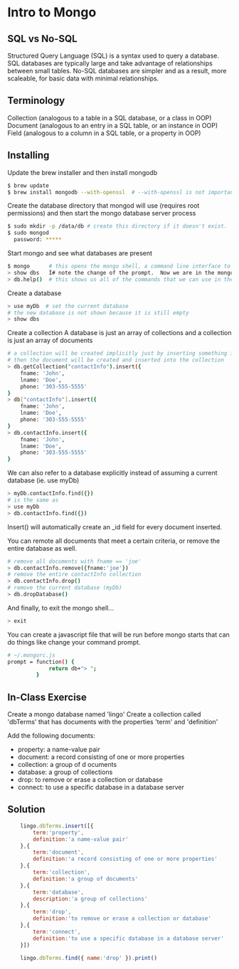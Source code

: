 # Intro to Mongo

## SQL vs No-SQL
Structured Query Language (SQL) is a syntax used to query a database.
SQL databases are typically large and take advantage of relationships between small tables.
No-SQL databases are simpler and as a result, more scaleable, for basic data with minimal relationships.

## Terminology
Collection (analogous to a table in a SQL database, or a class in OOP)
Document (analogous to an entry in a SQL table, or an instance in OOP)
Field (analogous to a column in a SQL table, or a property in OOP)

## Installing

Update the brew installer and then install mongodb

```sh
$ brew update
$ brew install mongodb --with-openssl  # --with-openssl is not important if we run on the same server
```

Create the database directory that mongod will use (requires root permissions) and then start the mongo database server process
```sh
$ sudo mkdir -p /data/db # create this directory if it doesn't exist.  Mongod stores its data in that directory.
$ sudo mongod
  password: *****
```

Start mongo and see what databases are present

```sh
$ mongo      # this opens the mongo shell, a command line interface to the database server
> show dbs   Í# note the change of the prompt.  Now we are in the mongo shell, not a terminal shell
> db.help()  # this shows us all of the commands that we can use in the mongo shell
```

Create a database

```sh
> use myDb  # set the current database
# the new database is not shown because it is still empty
> show dbs
```

Create a collection
A database is just an array of collections
and a collection is just an array of documents

```sh
# a collection will be created implicitly just by inserting something into it
# then the document will be created and inserted into the collection
> db.getCollection("contactInfo").insert({
    fname: 'John',
    lname: 'Doe',
    phone: '303-555-5555'
}
> db["contactInfo"].insert({
    fname: 'John',
    lname: 'Doe',
    phone: '303-555-5555'
}
> db.contactInfo.insert({
    fname: 'John',
    lname: 'Doe',
    phone: '303-555-5555'
}
```

We can also refer to a database explicitly instead of assuming a current database (ie. use myDb)

```sh
> myDb.contactInfo.find({})  
# is the same as
> use myDb
> db.contactInfo.find({})
```

Insert() will automatically create an _id field for every document inserted.

You can remote all documents that meet a certain criteria, or remove the entire database as well.

```sh
# remove all documents with fname == 'joe'
> db.contactInfo.remove({fname:'joe'})  
# remove the entire contactInfo collection
> db.contactInfo.drop()
# remove the current database (myDb)
> db.dropDatabase()
```

And finally, to exit the mongo shell...

```sh
> exit
```

You can create a javascript file that will be run before mongo starts that can do things like change your command prompt.
```sh
# ~/.mongorc.js
prompt = function() {
             return db+"> ";
         }
```

## In-Class Exercise
Create a mongo database named 'lingo'
Create a collection called 'dbTerms' that has documents with the properties 'term' and 'definition'

Add the following documents:
- property: a name-value pair
- document: a record consisting of one or more properties
- collection: a group of d
ocuments
- database: a group of collections
- drop: to remove or erase a collection or database
- connect: to use a specific database in a database server

## Solution

```javascript
    lingo.dbTerms.insert([{
        term:'property',
        definition:'a name-value pair'
    },{
        term:'document',
        definition:'a record consisting of one or more properties'
    },{
        term:'collection',
        definition:'a group of documents'
    },{
        term:'database',
        description:'a group of collections'
    },{
        term:'drop',
        definition:'to remove or erase a collection or database'
    },{
        term:'connect',
        definition:'to use a specific database in a database server'
    }])

    lingo.dbTerms.find({ name:'drop' }).print()
```
